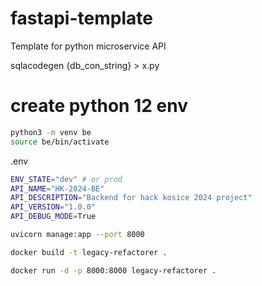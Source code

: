 # fastapi-template
Template for python microservice API

sqlacodegen {db_con_string} > x.py


# create python 12 env
```bash
python3 -m venv be
source be/bin/activate
```

.env
```bash
ENV_STATE="dev" # or prod
API_NAME="HK-2024-BE"
API_DESCRIPTION="Backend for hack kosice 2024 project"
API_VERSION="1.0.0"
API_DEBUG_MODE=True
```


```bash
uvicorn manage:app --port 8000
```

```bash
docker build -t legacy-refactorer .
```

```bash
docker run -d -p 8000:8000 legacy-refactorer .
```